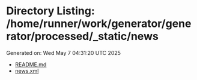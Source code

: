 # Directory Listing: /home/runner/work/generator/generator/processed/_static/news
Generated on: Wed May  7 04:31:20 UTC 2025

- [README.md](README.md)
- [news.xml](news.xml)
